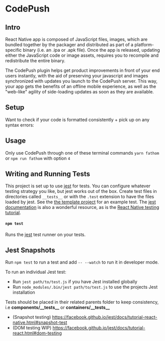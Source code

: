 # CodePush

## Intro

React Native app is composed of JavaScript files, images, which are bundled together by the packager and distributed as part of a platform-specific binary (i.e. an .ipa or .apk file). Once the app is released, updating either the JavaScript code or image assets, requires you to recompile and redistribute the entire binary.

The CodePush plugin helps get product improvements in front of your end users instantly, with the aid of preserving your javascript and images synchronized with updates you launch to the CodePush server. This way, your app gets the benefits of an offline mobile experience, as well as the "web-like" agility of side-loading updates as soon as they are available.

## Setup

Want to check if your code is formatted consistently + pick up on any syntax errors:


## Usage

Only use CodePush through one of these terminal commands `yarn fathom` or `npm run fathom` with option `4`

## Writing and Running Tests

This project is set up to use [jest](https://facebook.github.io/jest/) for tests. You can configure whatever testing strategy you like, but jest works out of the box. Create test files in directories called `__tests__` or with the `.test` extension to have the files loaded by jest. See the [the template project](https://github.com/react-community/create-react-native-app/blob/master/react-native-scripts/template/App.test.js) for an example test. The [jest documentation](https://facebook.github.io/jest/docs/en/getting-started.html) is also a wonderful resource, as is the [React Native testing tutorial](https://facebook.github.io/jest/docs/en/tutorial-react-native.html).

#### `npm test`

Runs the [jest](https://github.com/facebook/jest) test runner on your tests.

## Jest Snapshots

Run `npm test` to run a test and add `-- --watch` to run it in developer mode.

To run an individual Jest test:
* Run `jest path/to/test.js` if you have Jest installed globally
* Run `node_modules/.bin/jest path/to/test.js` to use the projects Jest installation

Tests should be placed in their related parents folder to keep consistency, i.e __components/\_\_tests\_\___ or __containers/\_\_tests\_\___

- (Snapshot testing) https://facebook.github.io/jest/docs/tutorial-react-native.html#snapshot-test
- (DOM testing WIP) https://facebook.github.io/jest/docs/tutorial-react.html#dom-testing